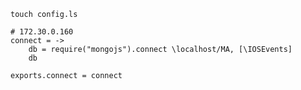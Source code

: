 ```Shell
touch config.ls
```

```LiveScript
# 172.30.0.160
connect = ->
	db = require("mongojs").connect \localhost/MA, [\IOSEvents]
	db

exports.connect = connect
```